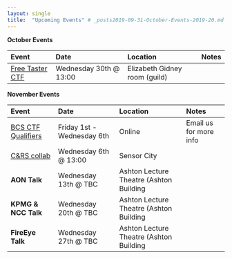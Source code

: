 ```yaml
---
layout: single
title:  "Upcoming Events" # _posts2019-09-31-October-Events-2019-20.md
---
```


__October Events__

| Event | Date | Location | Notes 
|:-----------------|:----------|:-----------|:-----------|
| [Free Taster CTF](https://cdn.discordapp.com/attachments/505784646714261526/638073099119493141/CAPTURETHEFLAGCONCEPT_5.png) | Wednesday 30th @ 13:00 | Elizabeth Gidney room (guild) |

__November Events__

| Event | Date | Location | Notes
|:-----------------|:----------|:-----------|:-----------|
| [BCS CTF Qualifiers](https://www.cybercrime.co.uk/cup) | Friday 1st - Wednesday 6th | Online | Email us for more info
| [C&RS collab](http://codingandrobotics.co.uk/) | Wednesday 6th @ 13:00  | Sensor City |
| __AON Talk__ | Wednesday 13th @ TBC | Ashton Lecture Theatre (Ashton Building |
| __KPMG & NCC Talk__ | Wednesday 20th @ TBC | Ashton Lecture Theatre (Ashton Building |
| __FireEye Talk__ | Wednesday 27th @ TBC | Ashton Lecture Theatre (Ashton Building |
